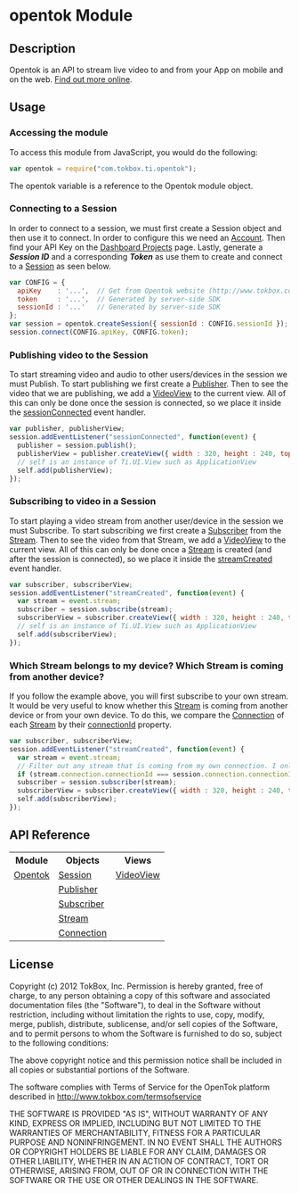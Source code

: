 # opentok Module

## Description

Opentok is an API to stream live video to and from your App on mobile and on the web.
[Find out more online](http://www.tokbox.com/opentok/api).

## Usage

### Accessing the module

To access this module from JavaScript, you would do the following:

```javascript
var opentok = require("com.tokbox.ti.opentok");
```

The opentok variable is a reference to the Opentok module object.	

### Connecting to a Session

In order to connect to a session, we must first create a Session object and then use it to connect. In order to
configure this we need an [Account](https://dashboard.tokbox.com/signups/new). Then find your API Key on the
[Dashboard Projects](https://dashboard.tokbox.com/projects) page. Lastly, generate a ***Session ID*** and a
corresponding ***Token*** as use them to create and connect to a [Session](session.md#session) as seen below.

```javascript
var CONFIG = {
  apiKey    : '...',  // Get from Opentok website (http://www.tokbox.com/opentok/api/tools/js/apikey)
  token     : '...',  // Generated by server-side SDK
  sessionId : '...'   // Generated by server-side SDK
};
var session = opentok.createSession({ sessionId : CONFIG.sessionId });
session.connect(CONFIG.apiKey, CONFIG.token);
```

### Publishing video to the Session

To start streaming video and audio to other users/devices in the session we must Publish. To start publishing we
first create a [Publisher](publisher.md#publisher). Then to see the video that we are publishing, we add a
[VideoView](videoview.md#videoview) to the current view. All of this can only be done once the session is connected,
so we place it inside the [sessionConnected](session.md#sessionconnected) event handler.

```javascript
var publisher, publisherView;
session.addEventListener("sessionConnected", function(event) {
  publisher = session.publish();
  publisherView = publisher.createView({ width : 320, height : 240, top : 20 });
  // self is an instance of Ti.UI.View such as ApplicationView
  self.add(publisherView);
});
```

### Subscribing to video in a Session

To start playing a video stream from another user/device in the session we must Subscribe. To start subscribing
we first create a [Subscriber](subscriber.md#subscriber) from the [Stream](stream.md#stream). Then to see the video
from that Stream, we add a [VideoView](videoview.md#videoview) to the current view. All of this can only be done
once a [Stream](stream.md#stream) is created (and after the session is connected), so we place it inside the
[streamCreated](session.md#streamcreated) event handler.

```javascript
var subscriber, subscriberView;
session.addEventListener("streamCreated", function(event) {
  var stream = event.stream;
  subscriber = session.subscribe(stream);
  subscriberView = subscriber.createView({ width : 320, height : 240, top : 20 });
  // self is an instance of Ti.UI.View such as ApplicationView
  self.add(subscriberView);
});
```

### Which Stream belongs to my device? Which Stream is coming from another device?

If you follow the example above, you will first subscribe to your own stream. It would be very useful to know
whether this [Stream](stream.md#stream) is coming from another device or from your own device. To do this, we
compare the [Connection](connection.md#connection) of each [Stream](stream.md#stream) by their
[connectionId](connection.md#connectionid) property.

```javascript
var subscriber, subscriberView;
session.addEventListener("streamCreated", function(event) {
  var stream = event.stream;
  // Filter out any stream that is coming from my own connection. I only want to subscribe to others
  if (stream.connection.connectionId === session.connection.connectionId) { return; }
  subscriber = session.subscriber(stream);
  subscriberView = subscriber.createView({ width : 320, height : 240, top : 20 });
  self.add(subscriberView);
});
```

## API Reference

<table>
  <tr>
    <th>Module</th>
    <th>Objects</th>
    <th>Views</th>
  </tr>
  <tr>
    <td><a href="opentok.md">Opentok</a></td>
    <td><a href="session.md">Session</a></td>
    <td><a href="videoview.md">VideoView</a></td>
  </tr>
  <tr>
    <td></td>
    <td><a href="publisher.md">Publisher</a></td>
    <td></td>
  </tr>
  <tr>
    <td></td>
    <td><a href="subscriber.md">Subscriber</a></td>
    <td></td>
  </tr>
  <tr>
    <td></td>
    <td><a href="stream.md">Stream</a></td>
    <td></td>
  </tr>
  <tr>
    <td></td>
    <td><a href="connection.md">Connection</a></td>
    <td></td>
  </tr>
</table>

## License

Copyright (c) 2012 TokBox, Inc.
Permission is hereby granted, free of charge, to any person obtaining a copy of
this software and associated documentation files (the "Software"), to deal in 
the Software without restriction, including without limitation the rights to 
use, copy, modify, merge, publish, distribute, sublicense, and/or sell copies 
of the Software, and to permit persons to whom the Software is furnished to do 
so, subject to the following conditions:

The above copyright notice and this permission notice shall be included in all 
copies or substantial portions of the Software.

The software complies with Terms of Service for the OpenTok platform described 
in http://www.tokbox.com/termsofservice

THE SOFTWARE IS PROVIDED "AS IS", WITHOUT WARRANTY OF ANY KIND, EXPRESS OR 
IMPLIED, INCLUDING BUT NOT LIMITED TO THE WARRANTIES OF MERCHANTABILITY, 
FITNESS FOR A PARTICULAR PURPOSE AND NONINFRINGEMENT. IN NO EVENT SHALL THE 
AUTHORS OR COPYRIGHT HOLDERS BE LIABLE FOR ANY CLAIM, DAMAGES OR OTHER 
LIABILITY, WHETHER IN AN ACTION OF CONTRACT, TORT OR OTHERWISE, ARISING FROM, 
OUT OF OR IN CONNECTION WITH THE SOFTWARE OR THE USE OR OTHER DEALINGS IN THE 
SOFTWARE.


